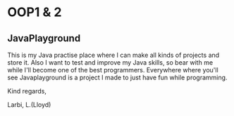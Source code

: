 # OOP1 & 2

## JavaPlayground
This is my Java practise place where I can make all kinds of projects and store it. 
Also I want to test and improve my Java skills, so bear with me while I'll become one of the best programmers.
Everywhere where you'll see Javaplayground is a project I made to just have fun while programming.

Kind regards,

Larbi, L.(Lloyd)
